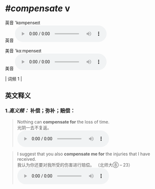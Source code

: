 # ***\#compensate*** v
英音 'kɒmpenseɪt  
英音
<audio src="./media/compensate-B.aac" controls="controls"></audio>

美音 'kɑːmpenseɪt  
美音
<audio src="./media/compensate.aac" controls="controls"></audio>



| 词频 1 |  

英文释义
---
### 1.*高义频：* **补偿；弥补；赔偿：**  

 > Nothing can **compensate for** the loss of time.   
 > 光阴一去不复返。    
<audio src="./media/1-compensate.aac" controls="controls"></audio>

 > I suggest that you also **compensate me for** the injuries that I have received.   
 > 我认为你还要对我所受的伤害进行赔偿。  （北师大⑧ – 23）  
<audio src="./media/2-compensate.aac" controls="controls"></audio>


